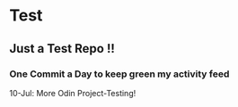 # Test
## Just a Test Repo !!
### One Commit a Day to keep green my activity feed 

10-Jul: More Odin Project-Testing!


